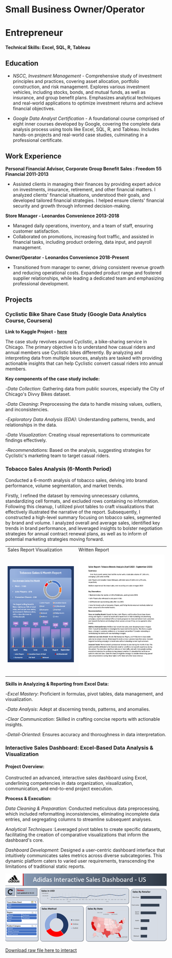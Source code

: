
# Small Business Owner/Operator

# Entrepreneur

#### Technical Skills: Excel, SQL, R, Tableau


## Education

- *NSCC, Investment Management* - Comprehensive study of investment principles and practices, covering asset allocation, portfolio construction, and risk management. Explores various investment vehicles, including stocks, bonds, and mutual funds, as well as insurance, and group benefit plans. Emphasizes analytical techniques and real-world applications to optimize investment returns and achieve financial objectives.

- *Google Data Analyst Certification* - A foundational course comprised of eight inner courses developed by Google, covering the complete data analysis process using tools like Excel, SQL, R, and Tableau. Includes hands-on projects and real-world case studies, culminating in a professional certificate.

## Work Experience

**Personal Financial Advisor, Corporate Group Benefit Sales : Freedom 55 Financial 2011-2013**

- Assisted clients in managing their finances by providing expert advice on investments, insurance, retirement, and other financial matters. I analyzed clients' financial situations, understood their goals, and developed tailored financial strategies. I helped ensure clients' financial security and growth through informed decision-making.

**Store Manager - Leonardos Convenience 2013-2018**

- Managed daily operations, inventory, and a team of staff, ensuring customer satisfaction.
- Collaborated on promotions, increasing foot traffic, and assisted in financial tasks, including product ordering, data input, and payroll management.

**Owner/Operator - Leonardos Convenience 2018-Present** 

- Transitioned from manager to owner, driving consistent revenue growth and reducing operational costs. Expanded product range and fostered supplier relationships, while leading a dedicated team and emphasizing professional development.

## Projects

### **Cyclistic Bike Share Case Study (Google Data Analytics Course, Coursera)**

**Link to Kaggle Project - [here](https://www.kaggle.com/code/scotclark/cyclistic-case-study/report)**

The case study revolves around Cyclistic, a bike-sharing service in Chicago. The primary objective is to understand how casual riders and annual members use Cyclistic bikes differently. By analyzing and interpreting data from multiple sources, analysts are tasked with providing actionable insights that can help Cyclistic convert casual riders into annual members.

**Key components of the case study include:**

-*Data Collection*: Gathering data from public sources, especially the City of Chicago's Divvy Bikes dataset.

-*Data Cleaning*: Preprocessing the data to handle missing values, outliers, and inconsistencies.

-*Exploratory Data Analysis (EDA)*: Understanding patterns, trends, and relationships in the data.

-*Data Visualization*: Creating visual representations to communicate findings effectively.

-*Recommendation*s: Based on the analysis, suggesting strategies for Cyclistic's marketing team to target casual riders.


### **Tobacco Sales Analysis (6-Month Period)**

Conducted a 6-month analysis of tobacco sales, delving into brand performance, volume segmentation, and market trends. 

Firstly, I refined the dataset by removing unnecessary columns, standardizing cell formats, and excluded rows containing no information. Following this cleanup, I utilized pivot tables to craft visualizations that effectively illustrated the narrative of the report. Subsequently, I constructed a high-level summary focusing on tobacco sales, segmented by brand and volume. I analyzed overall and average sales, identified key trends in brand performance, and leveraged insights to bolster negotiation strategies for annual contract renewal plans, as well as to inform of potential marketing strategies moving forward.

<table>
  <tr>
    <td>Sales Report Visualization</td>
     <td>Written Report</td>
  </tr>
  <tr>
    <td><img src="docs/assets/NewTobaccoSalesReport.png" width=225 height=300></td>
    <td><img src="docs/assets/1697113419593-c6f7ea05-f62f-4bdd-825f-074ff2bc7f58_1.png" width=300 height=375></td>
  </tr>
 </table>

**Skills in Analyzing & Reporting from Excel Data:**

-*Excel Mastery*: Proficient in formulas, pivot tables, data management, and visualization.

-*Data Analysis*: Adept at discerning trends, patterns, and anomalies.

-*Clear Communication*: Skilled in crafting concise reports with actionable insights.

-*Detail-Oriented*: Ensures accuracy and thoroughness in data interpretation.

### **Interactive Sales Dashboard: Excel-Based Data Analysis & Visualization**

#### **Project Overview:**

Constructed an advanced, interactive sales dashboard using Excel, underlining competencies in data organization, visualization, communication, and end-to-end project execution.

**Process & Execution:**

*Data Cleaning & Preparation*: Conducted meticulous data preprocessing, which included reformatting inconsistencies, eliminating incomplete data entries, and segregating columns to streamline subsequent analyses.

*Analytical Techniques* :Leveraged pivot tables to create specific datasets, facilitating the creation of comparative visualizations that inform the dashboard's core.

*Dashboard Development*: Designed a user-centric dashboard interface that intuitively communicates sales metrics across diverse subcategories. This dynamic platform caters to varied user requirements, transcending the limitations of traditional static reports.

<img src="docs/assets/SalesDashboard.png" width="750">

[Download raw file here to interact](docs/assets/AdidasInteractiveDashboard1.xlsx) 














